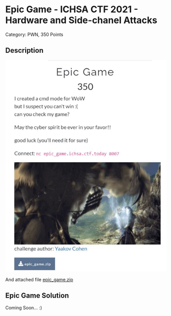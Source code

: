 # Epic Game - ICHSA CTF 2021 - Hardware and Side-chanel Attacks
Category: PWN, 350 Points

## Description


![‏‏image.JPG](images/image.JPG)
 
And attached file [epic_game.zip](epic_game.zip)

## Epic Game Solution

Coming Soon... :)

